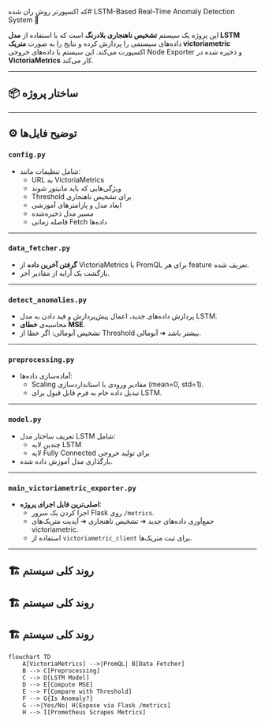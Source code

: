 که اکسپورتر روش ران شده# LSTM-Based Real-Time Anomaly Detection System 🚀

این پروژه یک سیستم **تشخیص ناهنجاری بلادرنگ** است که با استفاده از **مدل LSTM** داده‌های سیستمی را پردازش کرده و نتایج را به صورت **متریک victoriametric** اکسپورت می‌کند. این سیستم با داده‌های خروجی Node Exporter و ذخیره شده در **VictoriaMetrics** کار می‌کند.

---

## 📦 ساختار پروژه

---

## ⚙️ توضیح فایل‌ها

### `config.py`
- شامل تنظیمات مانند:
  - URL به VictoriaMetrics
  - ویژگی‌هایی که باید مانیتور شوند
  - Threshold برای تشخیص ناهنجاری
  - ابعاد مدل و پارامترهای آموزشی
  - مسیر مدل ذخیره‌شده
  - فاصله زمانی Fetch داده‌ها

---

### `data_fetcher.py`
- **گرفتن آخرین داده** از VictoriaMetrics با PromQL برای هر feature تعریف شده.
- بازگشت یک آرایه از مقادیر آخر.

---

### `detect_anomalies.py`
- پردازش داده‌های جدید، اعمال پیش‌پردازش و فید دادن به مدل LSTM.
- محاسبه‌ی **خطای MSE**.
- تشخیص آنومالی: اگر خطا از Threshold بیشتر باشد ➔ آنومالی.

---

### `preprocessing.py`
- آماده‌سازی داده‌ها:
  - Scaling مقادیر ورودی با استانداردسازی (mean=0, std=1).
  - تبدیل داده خام به فرم قابل قبول برای LSTM.

---

### `model.py`
- تعریف ساختار مدل LSTM شامل:
  - چندین لایه LSTM
  - لایه Fully Connected برای تولید خروجی
- بارگذاری مدل آموزش داده شده.

---

### `main_victoriametric_exporter.py`
- **اصلی‌ترین فایل اجرای پروژه**:
  - اجرا کردن یک سرور Flask روی `/metrics`.
  - جمع‌آوری داده‌های جدید ➔ تشخیص ناهنجاری ➔ آپدیت متریک‌های victoriametric.
  - استفاده از `victoriametric_client` برای ثبت متریک‌ها.

---

## 🏗️ روند کلی سیستم

## 🏗️ روند کلی سیستم

## 🏗️ روند کلی سیستم

```mermaid
flowchart TD
    A[VictoriaMetrics] -->|PromQL| B[Data Fetcher]
    B --> C[Preprocessing]
    C --> D[LSTM Model]
    D --> E[Compute MSE]
    E --> F[Compare with Threshold]
    F --> G{Is Anomaly?}
    G -->|Yes/No| H[Expose via Flask /metrics]
    H --> I[Prometheus Scrapes Metrics]

